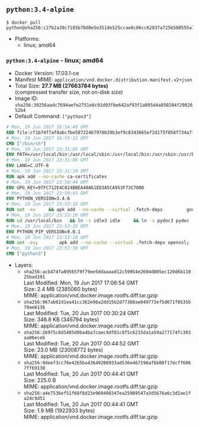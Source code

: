 ## `python:3.4-alpine`

```console
$ docker pull python@sha256:c27b2a39c7185b70d0e5e351de525ccae8c06cc62837a725b560555a774e2589
```

-	Platforms:
	-	linux; amd64

### `python:3.4-alpine` - linux; amd64

-	Docker Version: 17.03.1-ce
-	Manifest MIME: `application/vnd.docker.distribution.manifest.v2+json`
-	Total Size: **27.7 MB (27663784 bytes)**  
	(compressed transfer size, not on-disk size)
-	Image ID: `sha256:39256aadc7694aefe2751e6c91d93fbe642af93f1a095d4a050204f2902652b4`
-	Default Command: `["python3"]`

```dockerfile
# Mon, 19 Jun 2017 16:54:49 GMT
ADD file:cf1b74f7af8abcfbe58722467970b39b3ef9c8343665ef2d175f058f734a7f6e in / 
# Mon, 19 Jun 2017 16:55:12 GMT
CMD ["/bin/sh"]
# Mon, 19 Jun 2017 23:31:05 GMT
ENV PATH=/usr/local/bin:/usr/local/sbin:/usr/local/bin:/usr/sbin:/usr/bin:/sbin:/bin
# Mon, 19 Jun 2017 23:31:06 GMT
ENV LANG=C.UTF-8
# Mon, 19 Jun 2017 23:31:10 GMT
RUN apk add --no-cache ca-certificates
# Mon, 19 Jun 2017 23:50:44 GMT
ENV GPG_KEY=97FC712E4C024BBEA48A61ED3A5CA953F73C700D
# Mon, 19 Jun 2017 23:50:45 GMT
ENV PYTHON_VERSION=3.4.6
# Mon, 19 Jun 2017 23:53:16 GMT
RUN set -ex 	&& apk add --no-cache --virtual .fetch-deps 		gnupg 		openssl 		tar 		xz 		&& wget -O python.tar.xz "https://www.python.org/ftp/python/${PYTHON_VERSION%%[a-z]*}/Python-$PYTHON_VERSION.tar.xz" 	&& wget -O python.tar.xz.asc "https://www.python.org/ftp/python/${PYTHON_VERSION%%[a-z]*}/Python-$PYTHON_VERSION.tar.xz.asc" 	&& export GNUPGHOME="$(mktemp -d)" 	&& gpg --keyserver ha.pool.sks-keyservers.net --recv-keys "$GPG_KEY" 	&& gpg --batch --verify python.tar.xz.asc python.tar.xz 	&& rm -rf "$GNUPGHOME" python.tar.xz.asc 	&& mkdir -p /usr/src/python 	&& tar -xJC /usr/src/python --strip-components=1 -f python.tar.xz 	&& rm python.tar.xz 		&& apk add --no-cache --virtual .build-deps  		bzip2-dev 		coreutils 		dpkg-dev dpkg 		expat-dev 		gcc 		gdbm-dev 		libc-dev 		libffi-dev 		linux-headers 		make 		ncurses-dev 		openssl 		openssl-dev 		pax-utils 		readline-dev 		sqlite-dev 		tcl-dev 		tk 		tk-dev 		xz-dev 		zlib-dev 	&& apk del .fetch-deps 		&& cd /usr/src/python 	&& gnuArch="$(dpkg-architecture --query DEB_BUILD_GNU_TYPE)" 	&& ./configure 		--build="$gnuArch" 		--enable-loadable-sqlite-extensions 		--enable-shared 		--with-system-expat 		--with-system-ffi 		--without-ensurepip 	&& make -j "$(nproc)" 	&& make install 		&& runDeps="$( 		scanelf --needed --nobanner --recursive /usr/local 			| awk '{ gsub(/,/, "\nso:", $2); print "so:" $2 }' 			| sort -u 			| xargs -r apk info --installed 			| sort -u 	)" 	&& apk add --virtual .python-rundeps $runDeps 	&& apk del .build-deps 		&& find /usr/local -depth 		\( 			\( -type d -a -name test -o -name tests \) 			-o 			\( -type f -a -name '*.pyc' -o -name '*.pyo' \) 		\) -exec rm -rf '{}' + 	&& rm -rf /usr/src/python
# Mon, 19 Jun 2017 23:53:18 GMT
RUN cd /usr/local/bin 	&& ln -s idle3 idle 	&& ln -s pydoc3 pydoc 	&& ln -s python3 python 	&& ln -s python3-config python-config
# Mon, 19 Jun 2017 23:53:19 GMT
ENV PYTHON_PIP_VERSION=9.0.1
# Mon, 19 Jun 2017 23:53:28 GMT
RUN set -ex; 		apk add --no-cache --virtual .fetch-deps openssl; 		wget -O get-pip.py 'https://bootstrap.pypa.io/get-pip.py'; 		apk del .fetch-deps; 		python get-pip.py 		--disable-pip-version-check 		--no-cache-dir 		"pip==$PYTHON_PIP_VERSION" 	; 	pip --version; 		find /usr/local -depth 		\( 			\( -type d -a -name test -o -name tests \) 			-o 			\( -type f -a -name '*.pyc' -o -name '*.pyo' \) 		\) -exec rm -rf '{}' +; 	rm -f get-pip.py
# Mon, 19 Jun 2017 23:53:30 GMT
CMD ["python3"]
```

-	Layers:
	-	`sha256:acb474fa89565f9f79ee5ddaaaad12c59954e2694d005ec120d6b11825bad191`  
		Last Modified: Mon, 19 Jun 2017 17:06:54 GMT  
		Size: 2.4 MB (2385060 bytes)  
		MIME: application/vnd.docker.image.rootfs.diff.tar.gzip
	-	`sha256:967ab02d1ea41cc362e96a2dd15b2d77368ae049773ef5d671f0535b70ae6136`  
		Last Modified: Tue, 20 Jun 2017 00:30:24 GMT  
		Size: 346.8 KB (346794 bytes)  
		MIME: application/vnd.docker.image.rootfs.diff.tar.gzip
	-	`sha256:26975c6d5485d0ba4ba7caec9df01c8f5c6215da1a59a277174fc303aa86eceb`  
		Last Modified: Tue, 20 Jun 2017 00:44:52 GMT  
		Size: 23.0 MB (23008772 bytes)  
		MIME: application/vnd.docker.image.rootfs.diff.tar.gzip
	-	`sha256:9deef3cc76e42b5ba43649200933ad536e467196af6b08f17dcff6067ff69130`  
		Last Modified: Tue, 20 Jun 2017 00:44:41 GMT  
		Size: 225.0 B  
		MIME: application/vnd.docker.image.rootfs.diff.tar.gzip
	-	`sha256:a4e7536ef51f68f8d23e960408347ea25989547a3d5676a6c3d2ae1fa24c9d51`  
		Last Modified: Tue, 20 Jun 2017 00:44:41 GMT  
		Size: 1.9 MB (1922933 bytes)  
		MIME: application/vnd.docker.image.rootfs.diff.tar.gzip

